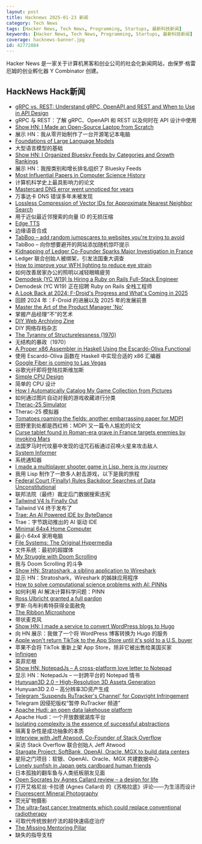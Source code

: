 ```yaml
---
layout: post
title: Hacknews 2025-01-23 新闻
category: Tech News
tags: [Hacker News, Tech News, Programming, Startups, 最新科技新闻]
keywords: [Hacker News, Tech News, Programming, Startups, 最新科技新闻]
coverage: hacknews-banner.jpg
id: 42772884
---
```


Hacker News 是一家关于计算机黑客和创业公司的社会化新闻网站，由保罗·格雷厄姆的创业孵化器 Y Combinator 创建。

## HackNews Hack新闻

- [gRPC vs. REST: Understand gRPC, OpenAPI and REST and When to Use in API Design](https://cloud.google.com/blog/products/api-management/understanding-grpc-openapi-and-rest-and-when-to-use-them)
- gRPC 与 REST：了解 gRPC、OpenAPI 和 REST 以及何时在 API 设计中使用
- [Show HN: I Made an Open-Source Laptop from Scratch](https://www.byran.ee/posts/creation/)
- 展示 HN：我从零开始制作了一台开源笔记本电脑
- [Foundations of Large Language Models](https://arxiv.org/abs/2501.09223)
- 大型语言模型的基础
- [Show HN: I Organized Bluesky Feeds by Categories and Growth Rankings](https://www.bskyinfo.com/feeds/)
- 展示 HN：我按类别和增长排名组织了 Bluesky Feeds
- [Most Influential Papers in Computer Science History](https://terriblesoftware.org/2025/01/22/the-7-most-influential-papers-in-computer-science-history/)
- 计算机科学史上最具影响力的论文
- [Mastercard DNS error went unnoticed for years](https://krebsonsecurity.com/2025/01/mastercard-dns-error-went-unnoticed-for-years/)
- 万事达卡 DNS 错误多年未被发现
- [Lossless Compression of Vector IDs for Approximate Nearest Neighbor Search](https://arxiv.org/abs/2501.10479)
- 用于近似最近邻搜索的向量 ID 的无损压缩
- [Edge TTS](https://github.com/rany2/edge-tts)
- 边缘语音合成
- [TabBoo – add random jumpscares to websites you're trying to avoid](https://tabboo.xyz/)
- TabBoo – 向你想要避开的网站添加随机惊吓提示
- [Kidnapping of Ledger Co-Founder Sparks Major Investigation in France](https://www.leberry.fr/vierzon-18100/faits-divers/enlevement-de-l-un-des-cofondateurs-de-la-start-up-ledger-vaste-enquete-dans-le-cher_14629928/)
- Ledger 联合创始人被绑架，引发法国重大调查
- [How to improve your WFH lighting to reduce eye strain](https://rustle.ca/posts/articles/work-from-home-lighting)
- 如何改善居家办公的照明以减轻眼睛疲劳
- [Demodesk (YC W19) Is Hiring a Ruby on Rails Full-Stack Engineer](https://demodesk.com/careers?utm_source=hn)
- Demodesk (YC W19) 正在招聘 Ruby on Rails 全栈工程师
- [A Look Back at 2024: F-Droid's Progress and What's Coming in 2025](https://f-droid.org/2025/01/21/a-look-back-at-2024-f-droids-progress-and-whats-coming-in-2025.html)
- 回顾 2024 年：F-Droid 的进展以及 2025 年的发展前景
- [Master the Art of the Product Manager 'No'](https://LetsNotDoThat.com)
- 掌握产品经理“不”的艺术
- [DIY Web Archiving Zine](https://zinebakery.com//homemade-zines/bakeshop-2-diywebarchiving)
- DIY 网络存档杂志
- [The Tyranny of Structurelessness (1970)](https://www.jofreeman.com/joreen/tyranny.htm)
- 无结构的暴政（1970）
- [A Proper x86 Assembler in Haskell Using the Escardó-Oliva Functional](http://blog.vmchale.com/article/escardo-oliva-functional)
- 使用 Escardó-Oliva 函数在 Haskell 中实现合适的 x86 汇编器
- [Google Fiber is coming to Las Vegas](https://fiber.googleblog.com/2025/01/las-vegas-get-ready-for-your-close-up.html)
- 谷歌光纤即将登陆拉斯维加斯
- [Simple CPU Design](http://simplecpudesign.com/)
- 简单的 CPU 设计
- [How I Automatically Catalog My Game Collection from Pictures](https://medium.com/@rafaelbenari/how-i-automatically-catalog-my-game-collection-from-pictures-79416ae4b32c)
- 如何通过图片自动对我的游戏收藏进行分类
- [Therac-25 Simulator](http://web.mit.edu/6.033/2007/wwwdocs/assignments/handson-therac.html)
- Therac-25 模拟器
- [Tomatoes roaming the fields: another embarrassing paper for MDPI](http://deevybee.blogspot.com/2025/01/tomatoes-roaming-fields-and-canaries-in.html)
- 田野里到处都是西红柿：MDPI 又一篇令人尴尬的论文
- [Curse tablet found in Roman-era grave in France targets enemies by invoking Mars](https://www.livescience.com/archaeology/curse-tablet-found-in-roman-era-grave-in-france-targets-enemies-by-invoking-mars-the-god-of-war)
- 法国罗马时代坟墓中发现的诅咒石板通过召唤火星来攻击敌人
- [System Informer](https://systeminformer.com/)
- 系统通知器
- [I made a multiplayer shooter game in Lisp, here is my journey](https://ertu.dev/posts/i-made-an-online-shooter-game-in-lisp/)
- 我用 Lisp 制作了一款多人射击游戏，以下是我的旅程
- [Federal Court (Finally) Rules Backdoor Searches of Data Unconstitutional](https://www.eff.org/deeplinks/2025/01/victory-federal-court-finally-rules-backdoor-searches-702-data-unconstitutional)
- 联邦法院（最终）裁定后门数据搜索违宪
- [Tailwind V4 Is Finally Out](https://tailwindcss.com/blog/tailwindcss-v4)
- Tailwind V4 终于发布了
- [Trae: An AI Powered IDE by ByteDance](https://www.trae.ai/home)
- Trae：字节跳动推出的 AI 驱动 IDE
- [Minimal 64x4 Home Computer](https://github.com/slu4coder/Minimal-64x4-Home-Computer)
- 最小 64x4 家用电脑
- [File Systems: The Original Hypermedia](https://jon.work/og/)
- 文件系统：最初的超媒体
- [My Struggle with Doom Scrolling](https://allthatjazz.me/posts/doom-scrolling-struggles)
- 我与 Doom Scrolling 的斗争
- [Show HN: Stratoshark, a sibling application to Wireshark](https://stratoshark.org/)
- 显示 HN：Stratoshark，Wireshark 的姊妹应用程序
- [How to solve computational science problems with AI: PINNs](https://mertkavi.com/how-to-solve-computational-science-problems-with-ai-physics-informed-neural-networks-pinns/)
- 如何利用 AI 解决计算科学问题：PINN
- [Ross Ulbricht granted a full pardon](https://twitter.com/Free_Ross/status/1881851923005165704)
- 罗斯·乌布利希特获得全面赦免
- [The Ribbon Microphone](https://khz.ac/sound/ribbon-mic/)
- 带状麦克风
- [Show HN: I made a service to convert WordPress blogs to Hugo](https://wp2hugo.blogdb.org/)
- 向 HN 展示：我做了一个将 WordPress 博客转换为 Hugo 的服务
- [Apple won't return TikTok to the App Store until it's sold to a U.S. buyer](https://appleinsider.com/articles/25/01/21/apple-wont-return-tiktok-to-the-app-store-until-its-sold-to-a-us-buyer)
- 苹果不会将 TikTok 重新上架 App Store，除非它被出售给美国买家
- [Infinigen](https://infinigen.org/)
- 英菲尼根
- [Show HN: NotepadJs – A cross-platform love letter to Notepad](https://github.com/itamarom/notepadjs)
- 显示 HN：NotepadJs – 一封跨平台的 Notepad 情书
- [Hunyuan3D 2.0 – High-Resolution 3D Assets Generation](https://github.com/Tencent/Hunyuan3D-2)
- Hunyuan3D 2.0 – 高分辨率3D资产生成
- [Telegram 'Suspends RuTracker's Channel' for Copyright Infringement](https://torrentfreak.com/telegram-suspends-rutrackers-channel-for-copyright-infringement-250122/)
- Telegram 因侵犯版权“暂停 RuTracker 频道”
- [Apache Hudi: an open data lakehouse platform](https://github.com/apache/hudi)
- Apache Hudi：一个开放数据湖库平台
- [Isolating complexity is the essence of successful abstractions](https://v5.chriskrycho.com/journal/essence-of-successful-abstractions/)
- 隔离复杂性是成功抽象的本质
- [Interview with Jeff Atwood, Co-Founder of Stack Overflow](https://www.cnbc.com/2025/01/18/tech-founder-jeff-atwood-why-im-giving-away-millions-within-next-5-years.html)
- 采访 Stack Overflow 联合创始人 Jeff Atwood
- [Stargate Project: SoftBank, OpenAI, Oracle, MGX to build data centers](https://apnews.com/article/trump-ai-openai-oracle-softbank-son-altman-ellison-be261f8a8ee07a0623d4170397348c41)
- 星际之门项目：软银、OpenAI、Oracle、MGX 共建数据中心
- [Lonely sunfish in Japan gets cardboard human friends](https://www.bbc.com/news/articles/cqjv4lz7g57o)
- 日本孤独的翻车鱼与人类纸板朋友见面
- [Open Socrates by Agnes Callard review – a design for life](https://www.theguardian.com/books/2025/jan/16/open-socrates-by-agnes-callard-review-a-design-for-life)
- 打开艾格尼丝·卡拉德 (Agnes Callard) 的《苏格拉底》评论——为生活而设计
- [Fluorescent Mineral Photography](https://www.naturesrainbows.com/photography)
- 荧光矿物摄影
- [The ultra-fast cancer treatments which could replace conventional radiotherapy](https://www.bbc.com/future/article/20250121-the-physics-transforming-cancer)
- 可取代传统放射疗法的超快速癌症治疗
- [The Missing Mentoring Pillar](https://blog.sigplan.org/2025/01/13/the-missing-mentoring-pillar/)
- 缺失的指导支柱

